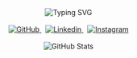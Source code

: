 <div align="center">
  <img src="https://readme-typing-svg.herokuapp.com?font=Bebas+Neue&weight=700&size=40&pause=500&color=03F700&center=true&vCenter=true&width=1000&lines=%E2%80%A2+Raphael+Perella+%E2%80%A2;S%C3%A3o+Paulo+-+SP+%F0%9F%97%BA%EF%B8%8F;Bem-Vindo!+%F0%9F%98%8A" alt="Typing SVG">
</div>

<br>

<div align="center">
  <a href="https://github.com/raperella" target="_blank">
    <img src="https://img.shields.io/badge/GitHub-000?style=for-the-badge&logo=github" alt="GitHub">
  </a>
  &nbsp;
  <a href="https://www.linkedin.com/in/raphaelperella/" target="_blank">
    <img src="https://img.shields.io/badge/Linkedin-000?style=for-the-badge&logo=" alt="Linkedin">
  </a>
  &nbsp;
  <a href="https://www.instagram.com/raphael_perella/" target="_blank">
    <img src="https://img.shields.io/badge/Instagram-000?style=for-the-badge&logo=instagram" alt="Instagram">
  </a>
</div>

<br>

<div align="center">
  <img src="https://github-readme-stats.vercel.app/api?username=raperella&theme=midnight-purple&bg_color=0007&border_color=03F700FF&show_icons=true&icon_color=03F700FF&&text_color=FFF&title_color=03F700FF" alt="GitHub Stats">
</div>